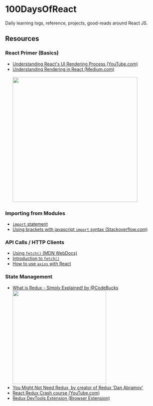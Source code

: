 # 100DaysOfReact
Daily learning logs, reference, projects, good-reads around React JS.


## Resources

  ### React Primer (Basics)
  * [Understanding React's UI Rendering Process (YouTube.com)](https://youtu.be/i793Qm6kv3U)
  * [Understanding Rendering in React (Medium.com)](https://dev.to/teo_garcia/understanding-rendering-in-react-i5i)
      <br><br><img src="https://raw.githubusercontent.com/donavon/hook-flow/master/hook-flow.png" width="400">
  
  ### Importing from Modules
  * [`import` statement](https://developer.mozilla.org/en-US/docs/Web/JavaScript/Reference/Statements/import)
  * [Using brackets with javascript `import` syntax (Stackoverflow.com)](https://stackoverflow.com/questions/31096597/using-brackets-with-javascript-import-syntax)

  ### API Calls / HTTP Clients
  * [Using `fetch()` (MDN WebDocs)](https://developer.mozilla.org/en-US/docs/Web/API/Fetch_API/Using_Fetch)
  * [Introduction to `fetch()`](https://developers.google.com/web/updates/2015/03/introduction-to-fetch)
  * [How to use `axios` with React](https://www.freecodecamp.org/news/how-to-use-axios-with-react/)

  ### State Management
  * [What is Redux - Simply Explained! by @CodeBucks](https://dev.to/codebucks/what-is-redux-simply-explained-2ch7)
      <br><img src="https://res.cloudinary.com/practicaldev/image/fetch/s--jOQnnjvk--/c_limit%2Cf_auto%2Cfl_progressive%2Cq_66%2Cw_880/https://dev-to-uploads.s3.amazonaws.com/uploads/articles/y4l0u5umm0ex29hhnsrq.gif" width="300">
  * [You Might Not Need Redux, by creator of Redux 'Dan Abramov'](https://medium.com/@dan_abramov/you-might-not-need-redux-be46360cf367)
  * [React Redux Crash course (YouTube.com)](https://www.youtube.com/watch?v=9jULHSe41ls)
  * [Redux DevTools Extension (Browser Extension)](https://github.com/zalmoxisus/redux-devtools-extension#13-use-redux-devtools-extension-package-from-npm)
